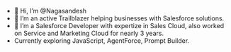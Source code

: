 - 👋 Hi, I’m @Nagasandesh
- 👀 I’m an active Trailblazer helping businesses with Salesforce solutions.
- 🌱 I’m a Salesforce Developer with expertize in Sales Cloud, also worked on Service and Marketing Cloud for nearly 3 years.
- Currently exploring JavaScript, AgentForce, Prompt Builder.
